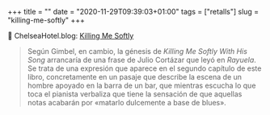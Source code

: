 +++
title = ""
date = "2020-11-29T09:39:03+01:00"
tags = ["retalls"]
slug = "killing-me-softly"
+++

📎 ChelseaHotel.blog: [Killing Me Softly](https://chelseahotel.blog/killing-me-softly/)

> Según Gimbel, en cambio, la génesis de *Killing Me Softly With His Song* arrancaría de una frase de Julio Cortázar que leyó en *Rayuela*. Se trata de una expresión que aparece en el segundo capítulo de este libro, concretamente en un pasaje que describe la escena de un hombre apoyado en la barra de un bar, que mientras escucha lo que toca el pianista verbaliza que tiene la sensación de que aquellas notas acabarán por «matarlo dulcemente a base de blues».
